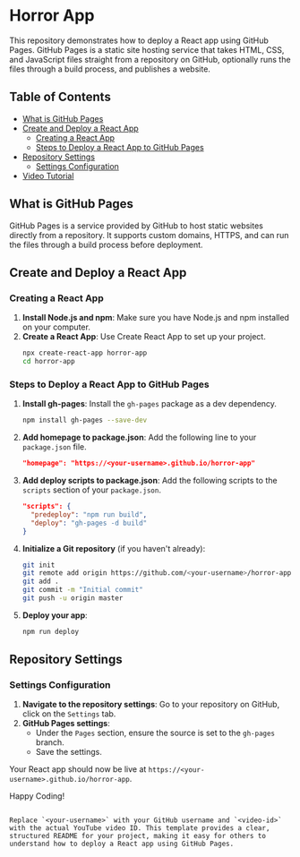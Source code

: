 # Horror App

This repository demonstrates how to deploy a React app using GitHub Pages. GitHub Pages is a static site hosting service that takes HTML, CSS, and JavaScript files straight from a repository on GitHub, optionally runs the files through a build process, and publishes a website.

## Table of Contents
- [What is GitHub Pages](#what-is-github-pages)
- [Create and Deploy a React App](#create-and-deploy-a-react-app)
  - [Creating a React App](#creating-a-react-app)
  - [Steps to Deploy a React App to GitHub Pages](#steps-to-deploy-a-react-app-to-github-pages)
- [Repository Settings](#repository-settings)
  - [Settings Configuration](#settings-configuration)
- [Video Tutorial](#video-tutorial)

## What is GitHub Pages

GitHub Pages is a service provided by GitHub to host static websites directly from a repository. It supports custom domains, HTTPS, and can run the files through a build process before deployment.

## Create and Deploy a React App

### Creating a React App

1. **Install Node.js and npm**: Make sure you have Node.js and npm installed on your computer.
2. **Create a React App**: Use Create React App to set up your project.
   ```bash
   npx create-react-app horror-app
   cd horror-app
   ```

### Steps to Deploy a React App to GitHub Pages

1. **Install gh-pages**: Install the `gh-pages` package as a dev dependency.
   ```bash
   npm install gh-pages --save-dev
   ```
2. **Add homepage to package.json**: Add the following line to your `package.json` file.
   ```json
   "homepage": "https://<your-username>.github.io/horror-app"
   ```
3. **Add deploy scripts to package.json**: Add the following scripts to the `scripts` section of your `package.json`.
   ```json
   "scripts": {
     "predeploy": "npm run build",
     "deploy": "gh-pages -d build"
   }
   ```
4. **Initialize a Git repository** (if you haven't already):
   ```bash
   git init
   git remote add origin https://github.com/<your-username>/horror-app.git
   git add .
   git commit -m "Initial commit"
   git push -u origin master
   ```
5. **Deploy your app**:
   ```bash
   npm run deploy
   ```

## Repository Settings

### Settings Configuration

1. **Navigate to the repository settings**: Go to your repository on GitHub, click on the `Settings` tab.
2. **GitHub Pages settings**:
   - Under the `Pages` section, ensure the source is set to the `gh-pages` branch.
   - Save the settings.

Your React app should now be live at `https://<your-username>.github.io/horror-app`.


Happy Coding!
```

Replace `<your-username>` with your GitHub username and `<video-id>` with the actual YouTube video ID. This template provides a clear, structured README for your project, making it easy for others to understand how to deploy a React app using GitHub Pages.
